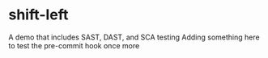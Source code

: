 # shift-left
A demo that includes SAST, DAST, and SCA testing
Adding something here to test the pre-commit hook
once more

